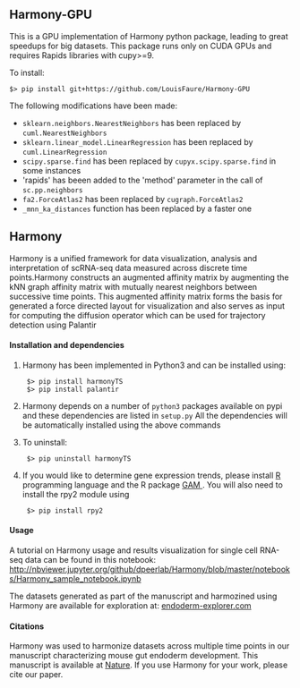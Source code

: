 Harmony-GPU
-----------

This is a GPU implementation of Harmony python package, leading to great speedups for big datasets. This package runs only on CUDA GPUs and requires Rapids libraries with cupy>=9.

To install:

	$> pip install git+https://github.com/LouisFaure/Harmony-GPU
	
The following modifications have been made:
* `sklearn.neighbors.NearestNeighbors` has been replaced by `cuml.NearestNeighbors`
* `sklearn.linear_model.LinearRegression` has been replaced by `cuml.LinearRegression`
* `scipy.sparse.find` has been replaced by `cupyx.scipy.sparse.find` in some instances
*  'rapids' has beeen added to the 'method' parameter in the call of `sc.pp.neighbors`
* `fa2.ForceAtlas2` has been replaced by `cugraph.ForceAtlas2`
* `_mnn_ka_distances` function has been replaced by a faster one


Harmony
------

Harmony is a unified framework for data visualization, analysis and interpretation of scRNA-seq data measured across discrete time points.Harmony constructs an augmented affinity matrix by augmenting the kNN graph affinity matrix with mutually nearest neighbors between successive time points. This augmented affinity matrix forms the basis for generated a force directed layout for visualization and also serves as input for computing the diffusion operator which can be used for trajectory detection using Palantir


#### Installation and dependencies
1. Harmony has been implemented in Python3 and can be installed using:

        $> pip install harmonyTS
        $> pip install palantir

2. Harmony depends on a number of `python3` packages available on pypi and these dependencies are listed in `setup.py`
All the dependencies will be automatically installed using the above commands

3. To uninstall:
		
		$> pip uninstall harmonyTS

4. If you would like to determine gene expression trends, please install <a href="https://cran.r-project.org"> R <a> programming language and the R package <a href="https://cran.r-project.org/web/packages/gam/">GAM </a>. You will also need to install the rpy2 module using 
	
		$> pip install rpy2
		

#### Usage

A tutorial on Harmony usage and results visualization for single cell RNA-seq data can be found in this notebook: http://nbviewer.jupyter.org/github/dpeerlab/Harmony/blob/master/notebooks/Harmony_sample_notebook.ipynb

The datasets generated as part of the manuscript and harmozined using Harmony are available for exploration at: [endoderm-explorer.com](https://endoderm-explorer.com)


#### Citations
Harmony was used to harmonize datasets across multiple time points in our manuscript characterizing mouse gut endoderm development.  This manuscript is available at [Nature](https://www.nature.com/articles/s41586-019-1127-1). If you use Harmony for your work, please cite our paper.

